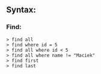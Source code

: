 ## Syntax:

### Find:
```
> find all 
> find where id = 5
> find all where id < 5
> find all where name != "Maciek"
> find first
> find last 
```
